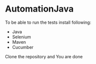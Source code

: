 # AutomationJava
To be able to run the tests install following:

- Java
- Selenium
- Maven
- Cucumber

Clone the repository and You are done
